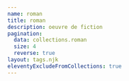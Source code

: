 ```yaml
---
name: roman
title: roman
description: oeuvre de fiction
pagination:
  data: collections.roman
  size: 4
  reverse: true
layout: tags.njk
eleventyExcludeFromCollections: true
---
```


